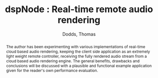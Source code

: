 --- 
  title: "dspNode : Real-time remote audio rendering" 
  abstract: "The author has been experimenting with various implementations of real-time cloud based audio rendering, keeping the client side application as an extremely light weight remote controller, receiving the fully rendered audio stream from a cloud based audio rendering engine. The general benefits, drawbacks and conclusions will be discussed with a plausible and functional example application given for the reader's own performance evaluation." 
  address: "Berlin" 
  author: "Dodds, Thomas" 
  booktitle: "Proceedings of the International Web Audio Conference" 
  editor: "Monschke, Jan and Guttandin, Christoph and Schnell, Norbert and Jenkinson, Thomas and Schaedler, Jack" 
  month: "Proceedings of the International Web Audio Conference"
  pages: "" 
  publisher: "TU Berlin" 
  series: "WAC '18"
  type: "Paper"  
  year: "2018" 
  id: "2018_11" 
  tags: year2018 
  pdflink: /_data/papers/pdf/2018/2018_11.pdf
  ISSN: Can't find it!
---